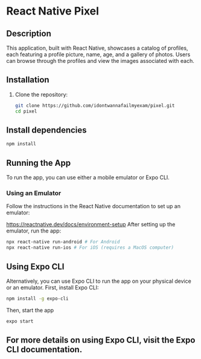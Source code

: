 # React Native Pixel

## Description
This application, built with React Native, showcases a catalog of profiles, each featuring a profile picture, name, age, and a gallery of photos. Users can browse through the profiles and view the images associated with each.

## Installation

1. Clone the repository:
   ```bash
   git clone https://github.com/idontwannafailmyexam/pixel.git
   cd pixel
   ```
## Install dependencies
```bash
npm install
```
## Running the App
To run the app, you can use either a mobile emulator or Expo CLI.


### Using an Emulator
Follow the instructions in the React Native documentation to set up an emulator:

https://reactnative.dev/docs/environment-setup
After setting up the emulator, run the app:

```bash
npx react-native run-android # For Android
npx react-native run-ios # For iOS (requires a MacOS computer)
```
## Using Expo CLI
Alternatively, you can use Expo CLI to run the app on your physical device or an emulator. First, install Expo CLI:
```bash
npm install -g expo-cli
```
Then, start the app
```bash
expo start
```

## For more details on using Expo CLI, visit the Expo CLI documentation.


